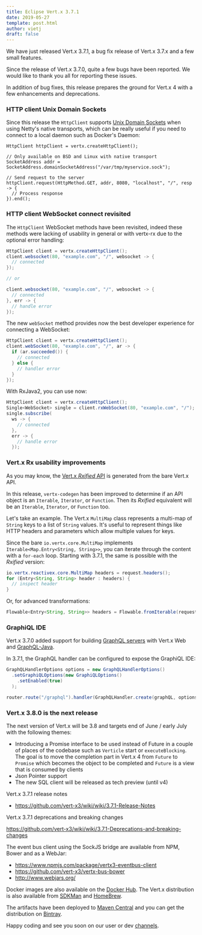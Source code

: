 ```yaml
---
title: Eclipse Vert.x 3.7.1
date: 2019-05-27
template: post.html
author: vietj
draft: false
---
```


We have just released Vert.x 3.7.1, a bug fix release of Vert.x 3.7.x and a few small features.

Since the release of Vert.x 3.7.0, quite a few bugs have been reported. We would like to thank you all for reporting these issues.

In addition of bug fixes, this release prepares the ground for Vert.x 4 with a few enhancements and deprecations.

### HTTP client Unix Domain Sockets

Since this release the `HttpClient` supports [Unix Domain Sockets](https://en.wikipedia.org/wiki/Unix_domain_socket) when using
Netty's native transports, which can be really useful if you need to connect to a local daemon such as Docker's Daemon:

```
HttpClient httpClient = vertx.createHttpClient();

// Only available on BSD and Linux with native transport
SocketAddress addr = SocketAddress.domainSocketAddress("/var/tmp/myservice.sock");

// Send request to the server
httpClient.request(HttpMethod.GET, addr, 8080, "localhost", "/", resp -> {
  // Process response
}).end();
```

### HTTP client WebSocket connect revisited

The `HttpClient` WebSocket methods have been revisited, indeed these methods were lacking of usability in general or
with vertx-rx due to the optional error handling:

```java
HttpClient client = vertx.createHttpClient();
client.websocket(80, "example.com", "/", websocket -> {
  // connected
});

// or

client.websocket(80, "example.com", "/", websocket -> {
  // connected
}, err -> {
  // handle error
});

```

The new `webSocket` method provides now the best developer experience for connecting a WebSocket:

```java
HttpClient client = vertx.createHttpClient();
client.webSocket(80, "example.com", "/", ar -> {
  if (ar.succeeded()) {
    // connected
  } else {
    // handler error
  }
});
```

With RxJava2, you can use now:

```java
HttpClient client = vertx.createHttpClient();
Single<WebSocket> single = client.rxWebSocket(80, "example.com", "/");
single.subscribe(
  ws -> {
    // connected
  },
  err -> {
    // handle error
  });
```

### Vert.x Rx usability improvements

As you may know, the [Vert.x _Rxified_ API](/docs/vertx-rx/java2/#_rxified_api) is generated from the bare Vert.x API.

In this release, `vertx-codegen` has been improved to determine if an API object is an `Iterable`, `Iterator`, or `Function`.
Then its _Rxified_ equivalent will be an `Iterable`, `Iterator`, or `Function` too.

Let's take an example.
The Vert.x `MultiMap` class represents a multi-map of `String` keys to a list of `String` values.
It's useful to represent things like HTTP headers and parameters which allow multiple values for keys.

Since the bare `io.vertx.core.MultiMap` implements `Iterable<Map.Entry<String, String>>`, you can iterate through the content with a `for-each` loop.
Starting with 3.7.1, the same is possible with the _Rxified_ version:

```java
io.vertx.reactivex.core.MultiMap headers = request.headers();
for (Entry<String, String> header : headers) {
  // inspect header  
}
```

Or, for advanced transformations:

```java
Flowable<Entry<String, String>> headers = Flowable.fromIterable(request.headers());
```

### GraphiQL IDE

Vert.x 3.7.0 added support for building [GraphQL servers](https://vertx.io/docs/vertx-web-graphql/java/) with Vert.x Web and [GraphQL-Java](http://graphql-java.com/).

In 3.7.1, the GraphQL handler can be configured to expose the GraphiQL IDE:

```java
GraphQLHandlerOptions options = new GraphQLHandlerOptions()
  .setGraphiQLOptions(new GraphiQLOptions()
    .setEnabled(true)
  );

router.route("/graphql").handler(GraphQLHandler.create(graphQL, options));
```

### Vert.x 3.8.0 is the next release

The next version of Vert.x will be 3.8 and targets end of June / early July with the following themes:

- Introducing a Promise interface to be used instead of Future in a couple of places of the codebase such as `Verticle` start or
`executeBlocking`. The goal is to move the completion part in Vert.x 4 from `Future` to `Promise` which becomes the object to be
completed and `Future` is a view that is consumed by clients
- Json Pointer support
- The new SQL client will be released as tech preview (until v4)

Vert.x 3.7.1 release notes

* https://github.com/vert-x3/wiki/wiki/3.7.1-Release-Notes

Vert.x 3.7.1 deprecations and breaking changes

https://github.com/vert-x3/wiki/wiki/3.7.1-Deprecations-and-breaking-changes

The event bus client using the SockJS bridge are available from NPM, Bower and as a WebJar:

* https://www.npmjs.com/package/vertx3-eventbus-client
* https://github.com/vert-x3/vertx-bus-bower
* http://www.webjars.org/

Docker images are also available on the [Docker Hub](https://hub.docker.com/u/vertx/). The Vert.x distribution is also available from [SDKMan](http://sdkman.io/index.html) and [HomeBrew](http://brew.sh/).

The artifacts have been deployed to [Maven Central](http://search.maven.org/#search%7Cga%7C1%7Cg%3A%22io.vertx%22%20AND%20v%3A%223.6.3%22) and you can get the distribution on [Bintray](https://bintray.com/vertx/downloads/distribution/3.7.1/view).

Happy coding and see you soon on our user or dev [channels](https://vertx.io/community).

